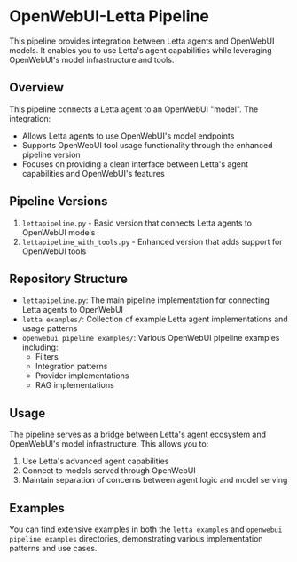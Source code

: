 # OpenWebUI-Letta Pipeline

This pipeline provides integration between Letta agents and OpenWebUI models. It enables you to use Letta's agent capabilities while leveraging OpenWebUI's model infrastructure and tools.

## Overview

This pipeline connects a Letta agent to an OpenWebUI "model". The integration:
- Allows Letta agents to use OpenWebUI's model endpoints
- Supports OpenWebUI tool usage functionality through the enhanced pipeline version
- Focuses on providing a clean interface between Letta's agent capabilities and OpenWebUI's features

## Pipeline Versions

1. `lettapipeline.py` - Basic version that connects Letta agents to OpenWebUI models
2. `lettapipeline_with_tools.py` - Enhanced version that adds support for OpenWebUI tools

## Repository Structure

- `lettapipeline.py`: The main pipeline implementation for connecting Letta agents to OpenWebUI
- `letta examples/`: Collection of example Letta agent implementations and usage patterns
- `openwebui pipeline examples/`: Various OpenWebUI pipeline examples including:
  - Filters
  - Integration patterns
  - Provider implementations
  - RAG implementations

## Usage

The pipeline serves as a bridge between Letta's agent ecosystem and OpenWebUI's model infrastructure. This allows you to:
1. Use Letta's advanced agent capabilities
2. Connect to models served through OpenWebUI
3. Maintain separation of concerns between agent logic and model serving

## Examples

You can find extensive examples in both the `letta examples` and `openwebui pipeline examples` directories, demonstrating various implementation patterns and use cases.